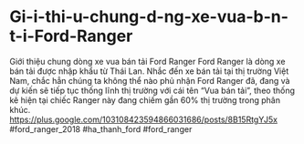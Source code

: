 # Gi-i-thi-u-chung-d-ng-xe-vua-b-n-t-i-Ford-Ranger
Giới thiệu chung dòng xe vua bán tải Ford Ranger
Ford Ranger là dòng xe bán tải được nhập khẩu từ Thái Lan. Nhắc đến xe bán tải tại thị trường Việt Nam, chắc hẳn chúng ta không thể nào phủ nhận Ford Ranger đã, đang và dự kiến sẽ tiếp tục thống lĩnh thị trường với cái tên “Vua bán tải”, theo thống kê hiện tại chiếc Ranger này đang chiếm gần 60% thị trường trong phân khúc.
https://plus.google.com/103108423594866031686/posts/8B15RtgYJ5x
#ford_ranger_2018 #ha_thanh_ford #ford_ranger
